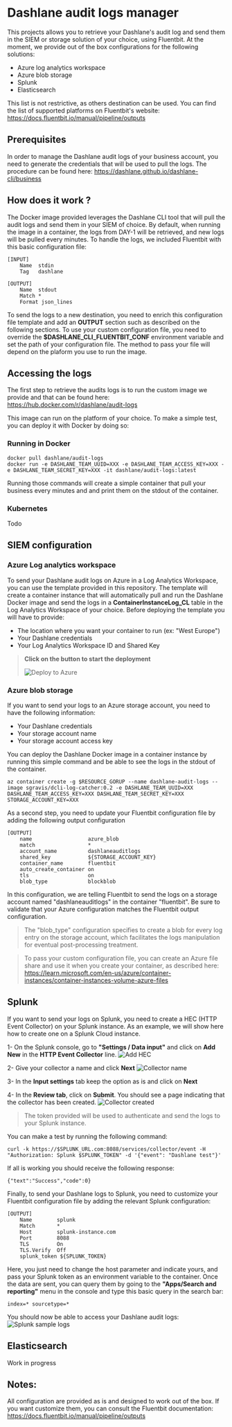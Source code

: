 # Dashlane audit logs manager

This projects allows you to retrieve your Dashlane's audit log and send them in the SIEM or storage solution of your choice, using Fluentbit. At the moment, we provide out of the box configurations for the following solutions:
* Azure log analytics workspace
* Azure blob storage
* Splunk
* Elasticsearch

This list is not restrictive, as others destination can be used. You can find the list of supported platforms on Fluentbit's website: https://docs.fluentbit.io/manual/pipeline/outputs

## Prerequisites

In order to manage the Dashlane audit logs of your business account, you need to generate the credentials that will be used to pull the logs. The procedure can be found here: https://dashlane.github.io/dashlane-cli/business

## How does it work ?

The Docker image provided leverages the Dashlane CLI tool that will pull the audit logs and send them in your SIEM of choice. By default, when running the image in a container, the logs from DAY-1 will be retrieved, and new logs will be pulled every minutes. To handle the logs, we included Fluentbit with this basic configuration file:

```
[INPUT]
    Name  stdin
    Tag   dashlane

[OUTPUT]
    Name  stdout
    Match *
    Format json_lines
```

To send the logs to a new destination, you need to enrich this configuration file template and add an **OUTPUT** section such as described on the following sections. To use your custom configuration file, you need to override the **$DASHLANE_CLI_FLUENTBIT_CONF** environment variable and set the path of your configuration file. The method to pass your file will depend on the plaform you use to run the image.

## Accessing the logs

The first step to retrieve the audits logs is to run the custom image we provide and that can be found here: https://hub.docker.com/r/dashlane/audit-logs

This image can run on the platform of your choice. To make a simple test, you can deploy it with Docker by doing so:

### Running in Docker

```
docker pull dashlane/audit-logs
docker run -e DASHLANE_TEAM_UUID=XXX -e DASHLANE_TEAM_ACCESS_KEY=XXX -e DASHLANE_TEAM_SECRET_KEY=XXX -it dashlane/audit-logs:latest
```
Running those commands will create a simple container that pull your business every minutes and and print them on the stdout of the container.


### Kubernetes

Todo


## SIEM configuration

### Azure Log analytics workspace

To send your Dashlane audit logs on Azure in a Log Analytics Workspace, you can use the template provided in this repository. The template will create a container instance that will automatically pull and run the Dashlane Docker image and send the logs in a **ContainerInstanceLog_CL** table in the Log Analytics Workspace of your choice. Before deploying the template you will have to provide:

- The location where you want your container to run (ex: "West Europe")
- Your Dashlane credentials
- Your Log Analytics Workspace ID and Shared Key

>**Click on the button to start the deployment**
>
>![Deploy to Azure](https://aka.ms/deploytoazurebutton)


### Azure blob storage

If you want to send your logs to an Azure storage account, you need to have the following information:

- Your Dashlane credentials
- Your storage account name
- Your storage account access key

You can deploy the Dashlane Docker image in a container instance by running this simple command and be able to see the logs in the stdout of the container.
```
az container create -g $RESOURCE_GORUP --name dashlane-audit-logs --image sgravis/dcli-log-catcher:0.2 -e DASHLANE_TEAM_UUID=XXX  DASHLANE_TEAM_ACCESS_KEY=XXX DASHLANE_TEAM_SECRET_KEY=XXX STORAGE_ACCOUNT_KEY=XXX
```

As a second step, you need to update your Fluentbit configuration file by adding the following output configuration
```
[OUTPUT]
    name                  azure_blob
    match                 *
    account_name          dashlaneauditlogs
    shared_key            ${STORAGE_ACCOUNT_KEY}
    container_name        fluentbit
    auto_create_container on
    tls                   on
    blob_type             blockblob
```

In this configuration, we are telling Fluentbit to send the logs on a storage account named "dashlaneauditlogs" in the container "fluentbit". Be sure to validate that your Azure configuration matches the Fluentbit output configuration.

> The "blob_type" configuration specifies to create a blob for every log entry on the storage account, which facilitates the logs manipulation for eventual post-processing treatment.

> To pass your custom configuration file, you can create an Azure file share and use it when you create your container, as described here: https://learn.microsoft.com/en-us/azure/container-instances/container-instances-volume-azure-files


## Splunk
If you want to send your logs on Splunk, you need to create a HEC (HTTP Event Collector) on your Splunk instance. As an example, we will show here how to create one on a Splunk Cloud instance.

1- On the Splunk console, go to **"Settings / Data input"** and click on **Add New** in the **HTTP Event Collector** line.
![Add HEC](documentation/images/image.png)

2- Give your collector a name and click **Next**
![Collector name](documentation/images/image-1.png)

3- In the **Input settings** tab keep the option as is and click on **Next**

4- In the **Review tab**, click on **Submit**. You should see a page indicating that the collector has been created.
![Collector created](documentation/images/image-3.png)

> The token provided will be used to authenticate and send the logs to your Splunk instance.

You can make a test by running the following command:

```
curl -k https://$SPLUNK_URL.com:8088/services/collector/event -H "Authorization: Splunk $SPLUNK_TOKEN" -d '{"event": "Dashlane test"}'
```

If all is working you should receive the following response:
```
{"text":"Success","code":0}
```

Finally, to send your Dashlane logs to Splunk, you need to customize your Fluentbit configuration file by adding the relevant Splunk configuration:

```
[OUTPUT]
    Name        splunk
    Match       *
    Host        splunk-instance.com
    Port        8088
    TLS         On
    TLS.Verify  Off
    splunk_token ${SPLUNK_TOKEN}
```

Here, you just need to change the host parameter and indicate yours, and pass your Splunk token as an environment variable to the container. 
Once the data are sent, you can query them by going to the **"Apps/Search and reporting"** menu in the console and type this basic query in the search bar:

```
index=* sourcetype=*
```

You should now be able to access your Dashlane audit logs:
![Splunk sample logs](documentation/images/image-4.png)


## Elasticsearch
Work in progress



## Notes:
All configuration are provided as is and designed to work out of the box. If you want customize them, you can consult the Fluentbit documentation: https://docs.fluentbit.io/manual/pipeline/outputs